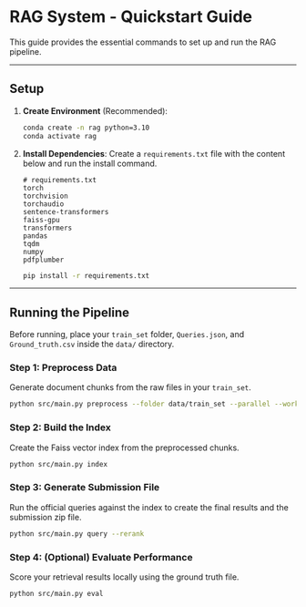 # RAG System - Quickstart Guide

This guide provides the essential commands to set up and run the RAG pipeline.

---
## Setup

1.  **Create Environment** (Recommended):
    ```bash
    conda create -n rag python=3.10
    conda activate rag
    ```

2.  **Install Dependencies**:
    Create a `requirements.txt` file with the content below and run the install command.
    ```
    # requirements.txt
    torch
    torchvision
    torchaudio
    sentence-transformers
    faiss-gpu
    transformers
    pandas
    tqdm
    numpy
    pdfplumber
    ```
    ```bash
    pip install -r requirements.txt
    ```

---
## Running the Pipeline

Before running, place your `train_set` folder, `Queries.json`, and `Ground_truth.csv` inside the `data/` directory.

### Step 1: Preprocess Data

Generate document chunks from the raw files in your `train_set`.
```bash
python src/main.py preprocess --folder data/train_set --parallel --workers 9
```

### Step 2: Build the Index
Create the Faiss vector index from the preprocessed chunks.
```bash
python src/main.py index
```

### Step 3: Generate Submission File
Run the official queries against the index to create the final results and the submission zip file.
```bash
python src/main.py query --rerank
```

### Step 4: (Optional) Evaluate Performance
Score your retrieval results locally using the ground truth file.
```bash
python src/main.py eval
```